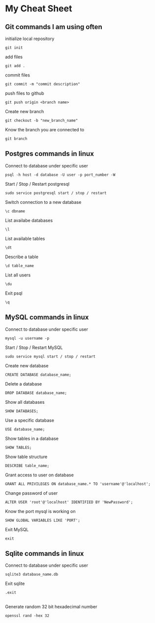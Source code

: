 # My Cheat Sheet

## Git commands I am using often
initialize local repository
```
git init
```
add files
```
git add .
```
commit files
```
git commit -m "commit description"
```
push files to github
```
git push origin <branch name>
```
Create new branch
```
git checkout -b "new_branch_name"
```
Know the branch you are connected to
```
git branch
``` 

## Postgres commands in linux

Connect to database under specific user
```
psql -h host -d database -U user -p port_number -W
```
Start / Stop / Restart postgresql
```
sudo service postgresql start / stop / restart 
```
Switch connection to a new database
```
\c dbname
```
List availabe databases
```
\l
```
List available tables
```
\dt
```
Describe a table
```
\d table_name
```
List all users
```
\du
```
Exit psql
```
\q
```

## MySQL commands in linux

Connect to database under specific user
```
mysql -u username -p
```
Start / Stop / Restart MySQL
```
sudo service mysql start / stop / restart 
```
Create new database
```
CREATE DATABASE database_name;
```
Delete a database
```
DROP DATABASE database_name;
```
Show all databases
```
SHOW DATABASES;
```
Use a specific database
```
USE database_name;
```
Show tables in a database
```
SHOW TABLES;
```
Show table structure
```
DESCRIBE table_name;
```
Grant access to user on database
```
GRANT ALL PRIVILEGES ON database_name.* TO 'username'@'localhost';
```
Change password of user
```
ALTER USER 'root'@'localhost' IDENTIFIED BY 'NewPassword';
```
Know the port mysql is working on
```
SHOW GLOBAL VARIABLES LIKE 'PORT';
```
Exit MySQL
```
exit
```
## Sqlite commands in linux
Connect to database under specific user
```
sqlite3 database_name.db
```
Exit sqlite
```
.exit
```
##
Generate random 32 bit hexadecimal number
```
openssl rand -hex 32
```